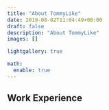 ```yaml
---
title: "About TommyLike"
date: 2019-08-02T11:04:49+08:00
draft: false
description: "About TommyLike"
images: []

lightgallery: true

math:
  enable: true
---
```


## Work Experience
